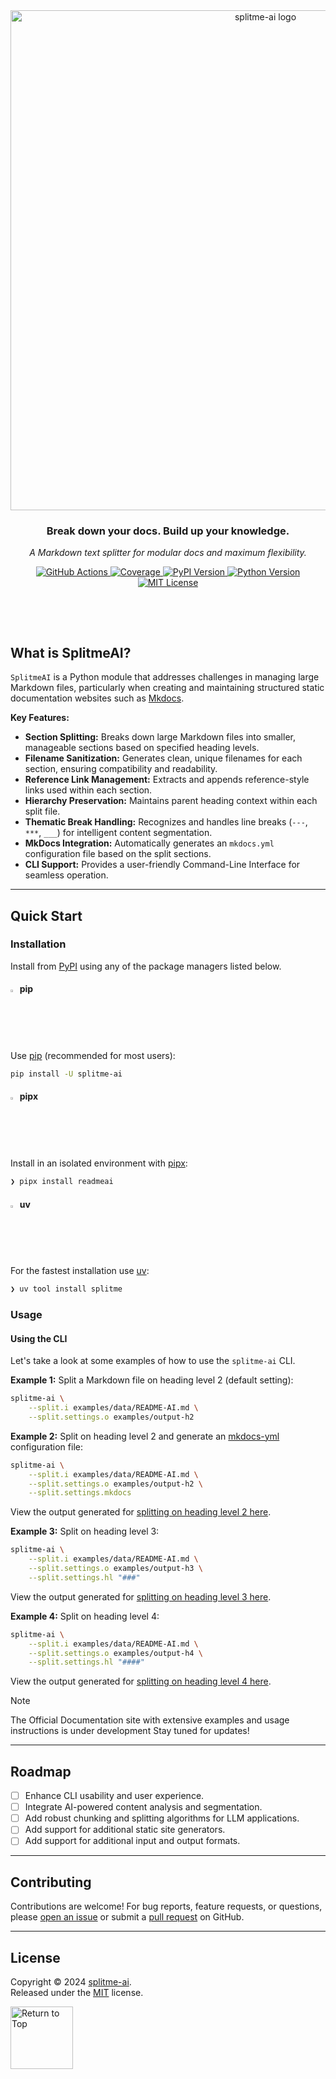 <div id="top" align="center">

<!-- HEADER -->
<picture>
  <source media="(prefers-color-scheme: dark)" srcset="https://raw.githubusercontent.com/eli64s/splitme-ai/216a92894e6f30c707a214fad5a5fba417e3bc39/docs/assets/logo.svg" />
  <source media="(prefers-color-scheme: light)" srcset="https://raw.githubusercontent.com/eli64s/splitme-ai/216a92894e6f30c707a214fad5a5fba417e3bc39/docs/assets/logo.svg" />
  <img alt="splitme-ai logo" src="https://raw.githubusercontent.com/eli64s/splitme-ai/216a92894e6f30c707a214fad5a5fba417e3bc39/docs/assets/logo.svg" width="800px" style="max-width: 100%;" />
</picture>

<h3 align="center">
  Break down your docs. Build up your knowledge.
</h3>

<p align="center">
  <em>A Markdown text splitter for modular docs and maximum flexibility.</em>
</p>

<!-- BADGES -->
<div align="center">
  <p align="center" style="margin-bottom: 20px;">
    <a href="https://github.com/eli64s/splitme-ai/actions">
      <img src="https://img.shields.io/github/actions/workflow/status/eli64s/splitme-ai/ci.yml?style=flat&logo=githubactions&logoColor=white&color=FFD700&labelColor=2A2A2A" alt="GitHub Actions" />
    </a>
    <a href="https://app.codecov.io/gh/eli64s/splitme-ai">
      <img src="https://img.shields.io/badge/Coverage-80%25?style=flat&labelColor=2A2A2A&logo=codecov&logoColor=white&color=00E5FF" alt="Coverage" />
    </a>
    <a href="https://pypi.org/project/splitme-ai/">
      <img src="https://img.shields.io/pypi/v/splitme-ai?logo=Python&&labelColor=2A2A2A&style=flat&logoColor=white&color=20B2AA" alt="PyPI Version" />
    </a>
    <a href="https://github.com/eli64s/splitme-ai">
      <img src="https://img.shields.io/pypi/pyversions/splitme-ai?label=Python&labelColor=2A2A2A&style=flat&logo=python&logoColor=white&color=7934C5" alt="Python Version" />
    </a>
    <a href="https://opensource.org/license/mit/">
      <img src="https://img.shields.io/badge/License-MIT?style=flat&labelColor=2A2A2A&logo=opensourceinitiative&logoColor=white&color=FF00FF" alt="MIT License" />
    </a>
  </p>
</div>

<div align="center">
  <img src="https://raw.githubusercontent.com/eli64s/splitme-ai/216a92894e6f30c707a214fad5a5fba417e3bc39/docs/assets/line.svg" alt="separator" width="100%" height="2px" style="margin: 20px 0;">
</div>

</div>

## What is SplitmeAI?

`SplitmeAI` is a Python module that addresses challenges in managing large Markdown files, particularly when creating and maintaining structured static documentation websites such as [Mkdocs][mkdocs].

__Key Features:__

- **Section Splitting:** Breaks down large Markdown files into smaller, manageable sections based on specified heading levels.
- **Filename Sanitization:** Generates clean, unique filenames for each section, ensuring compatibility and readability.
- **Reference Link Management:** Extracts and appends reference-style links used within each section.
- **Hierarchy Preservation:** Maintains parent heading context within each split file.
- **Thematic Break Handling:** Recognizes and handles line breaks (`---`, `***`, `___`) for intelligent content segmentation.
- **MkDocs Integration:** Automatically generates an `mkdocs.yml` configuration file based on the split sections.
- **CLI Support:** Provides a user-friendly Command-Line Interface for seamless operation.

---

## Quick Start

### Installation

Install from [PyPI][pypi] using any of the package managers listed below.

#### <img width="2%" src="https://simpleicons.org/icons/python.svg">&emsp13;pip

Use [pip][pip] (recommended for most users):

```sh
pip install -U splitme-ai
```

#### <img width="2%" src="https://simpleicons.org/icons/pipx.svg">&emsp13;pipx

Install in an isolated environment with [pipx][pipx]:

```sh
❯ pipx install readmeai
```

#### <img width="2%" src="https://simpleicons.org/icons/uv.svg">&emsp13;uv

For the fastest installation use [uv][uv]:

```sh
❯ uv tool install splitme
```

### Usage

#### Using the CLI

Let's take a look at some examples of how to use the `splitme-ai` CLI.

__Example 1:__ Split a Markdown file on heading level 2 (default setting):

```sh
splitme-ai \
    --split.i examples/data/README-AI.md \
    --split.settings.o examples/output-h2
```

__Example 2:__ Split on heading level 2 and generate an [mkdocs-yml] configuration file:

```sh
splitme-ai \
    --split.i examples/data/README-AI.md \
    --split.settings.o examples/output-h2 \
    --split.settings.mkdocs
```

View the output generated for [splitting on heading level 2 here](./examples/output-h2).

__Example 3:__ Split on heading level 3:

```sh
splitme-ai \
    --split.i examples/data/README-AI.md \
    --split.settings.o examples/output-h3 \
    --split.settings.hl "###"
```

View the output generated for [splitting on heading level 3 here](./examples/output-h3).

__Example 4:__ Split on heading level 4:

```sh
splitme-ai \
    --split.i examples/data/README-AI.md \
    --split.settings.o examples/output-h4 \
    --split.settings.hl "####"
```

View the output generated for [splitting on heading level 4 here](./examples/output-h4).

>[!NOTE]
> The Official Documentation site with extensive examples and usage instructions is under development Stay tuned for updates!

---

## Roadmap

- [ ] Enhance CLI usability and user experience.
- [ ] Integrate AI-powered content analysis and segmentation.
- [ ] Add robust chunking and splitting algorithms for LLM applications.
- [ ] Add support for additional static site generators.
- [ ] Add support for additional input and output formats.

---

## Contributing

Contributions are welcome! For bug reports, feature requests, or questions, please [open an issue][github-issues] or submit a [pull request][github-pulls] on GitHub.

---

## License

Copyright © 2024 [splitme-ai][splitme-ai]. <br />
Released under the [MIT][mit-license] license.

<!-- 
<div align="left">
  <a href="#top">
    <img src="https://raw.githubusercontent.com/eli64s/splitme-ai/216a92894e6f30c707a214fad5a5fba417e3bc39/docs/assets/button-circles.svg" alt="Return to Top" width="100px" height="100px">
  </a>
</div>
-->

<div align="left">
  <a href="#top">
    <img src="https://img.shields.io/static/v1?label=△&message=Return&color=7934C5&style=flat-square&labelColor=1B1B1B" alt="Return to Top" width="100px">
  </a>
</div>

<div align="center">
  <img src="https://raw.githubusercontent.com/eli64s/splitme-ai/216a92894e6f30c707a214fad5a5fba417e3bc39/docs/assets/line.svg" alt="separator" width="100%" height="2px" style="margin: 20px 0;">
</div>

<!-- REFERENCE LINKS -->

<!-- PROJECT RESOURCES -->
[pypi]: https://pypi.org/project/splitme-ai/
[splitme-ai]: https://github.com/eli64s/splitme-ai
[github-issues]: https://github.com/eli64s/splitme-ai/issues
[github-pulls]: https://github.com/eli64s/splitme-ai/pulls
[mit-license]: https://github.com/eli64s/splitme-ai/blob/main/LICENSE

<!-- DEV TOOLS -->
[python]: https://www.python.org/
[pip]: https://pip.pypa.io/en/stable/
[pipx]: https://pipx.pypa.io/stable/
[uv]: https://docs.astral.sh/uv/
[mkdocs]: https://www.mkdocs.org/
[mkdocs-yml]: https://www.mkdocs.org/user-guide/configuration/
